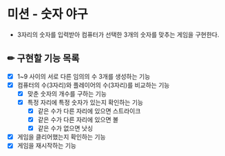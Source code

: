 # 미션 - 숫자 야구
- 3자리의 숫자를 입력받아 컴퓨터가 선택한 3개의 숫자를 맞추는 게임을 구현한다.

## ✏ 구현할 기능 목록 
- [X] 1~9 사이의 서로 다른 임의의 수 3개를 생성하는 기능
- [X] 컴퓨터의 수(3자리)와 플레이어의 수(3자리)를 비교하는 기능
    - [X] 맞춘 숫자의 개수를 구하는 기능
    - [X] 특정 자리에 특정 숫자가 있는지 확인하는 기능
        - [X] 같은 수가 다른 자리에 있으면 스트라이크
        - [X] 같은 수가 다른 자리에 있으면 볼
        - [X] 같은 수가 없으면 낫싱
- [X] 게임을 클리어했는지 확인하는 기능
- [X] 게임을 재시작하는 기능